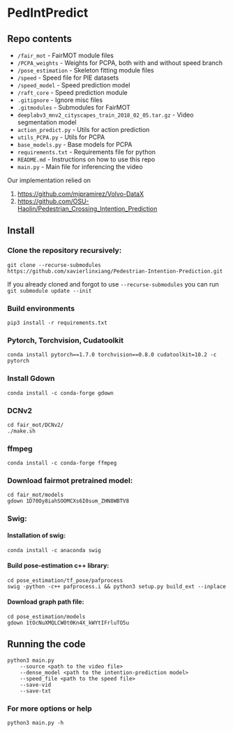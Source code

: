 # PedIntPredict

## Repo contents
* `/fair_mot` - FairMOT module files
* `/PCPA_weights` - Weights for PCPA, both with and without speed branch 
* `/pose_estimation` - Skeleton fitting module files
* `/speed` - Speed file for PIE datasets
* `/speed_model` - Speed prediction model
* `/raft_core` - Speed prediction module
* `.gitignore` - Ignore misc files
* `.gitmodules` - Submodules for FairMOT
* `deeplabv3_mnv2_cityscapes_train_2018_02_05.tar.gz` - Video segmentation model
* `action_predict.py` - Utils for action prediction
* `utils_PCPA.py` - Utils for PCPA
* `base_models.py` - Base models for PCPA
* `requirements.txt` - Requirements file for python
* `README.md` - Instructions on how to use this repo
* `main.py` - Main file for inferencing the video

Our implementation relied on 
1. https://github.com/mjpramirez/Volvo-DataX
2. https://github.com/OSU-Haolin/Pedestrian_Crossing_Intention_Prediction

## Install

### Clone the repository recursively:

    git clone --recurse-submodules https://github.com/xavierlinxiang/Pedestrian-Intention-Prediction.git

If you already cloned and forgot to use `--recurse-submodules` you can run `git submodule update --init`

### Build environments
    pip3 install -r requirements.txt


### Pytorch, Torchvision, Cudatoolkit

    conda install pytorch==1.7.0 torchvision==0.8.0 cudatoolkit=10.2 -c pytorch

### Install Gdown
    conda install -c conda-forge gdown

### DCNv2
    cd fair_mot/DCNv2/
    ./make.sh

### ffmpeg
    conda install -c conda-forge ffmpeg

### Download fairmot pretrained model:
    cd fair_mot/models
    gdown 1D70Oy8iahSOOMCXs6I0sum_ZHN8WBTV8


### Swig:

#### Installation of swig: 
    conda install -c anaconda swig
#### Build pose-estimation c++ library: 
    cd pose_estimation/tf_pose/pafprocess  
    swig -python -c++ pafprocess.i && python3 setup.py build_ext --inplace

#### Download graph path file:
    cd pose_estimation/models 
    gdown 1tOcNuXMQLCW0t0Kn4X_kWYtIFrluTO5u

## Running the code
    python3 main.py 
        --source <path to the video file>
        --dense_model <path to the intention-prediction model>
        --speed_file <path to the speed file>
        --save-vid 
        --save-txt

### For more options or help
    python3 main.py -h



